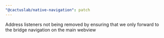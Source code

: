 ```yaml
---
"@cactuslab/native-navigation": patch
---
```


Address listeners not being removed by ensuring that we only forward to the bridge navigation on the main webview
